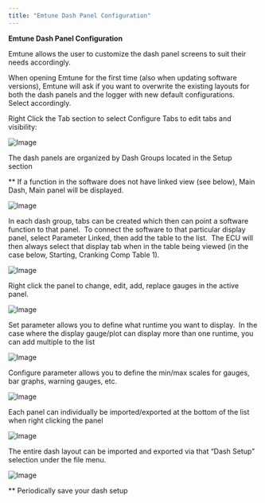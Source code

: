 ```yaml
---
title: "Emtune Dash Panel Configuration"
---
```


**Emtune Dash Panel Configuration**


Emtune allows the user to customize the dash panel screens to suit their needs accordingly. &nbsp;


When opening Emtune for the first time (also when updating software versions), Emtune will ask if you want to overwrite the existing layouts for both the dash panels and the logger with new default configurations.&nbsp; Select accordingly. &nbsp;


Right Click the Tab section to select Configure Tabs to edit tabs and visibility:

![Image](</lib/NewItem308.png>)

The dash panels are organized by Dash Groups located in the Setup section&nbsp;

\*\* If a function in the software does not have linked view (see below), Main Dash, Main panel will be displayed.&nbsp;

![Image](</lib/NewItem307.png>)

In each dash group, tabs can be created which then can point a software function to that panel.&nbsp; To connect the software to that particular display panel, select Parameter Linked, then add the table to the list.&nbsp; The ECU will then always select that display tab when in the table being viewed (in the case below, Starting, Cranking Comp Table 1). &nbsp;

![Image](</lib/NewItem306.png>)

Right click the panel to change, edit, add, replace gauges in the active panel.

![Image](</lib/NewItem305.png>)

Set parameter allows you to define what runtime you want to display.&nbsp; In the case where the display gauge/plot can display more than one runtime, you can add multiple to the list&nbsp;

![Image](</lib/NewItem304.png>)

Configure parameter allows you to define the min/max scales for gauges, bar graphs, warning gauges, etc. &nbsp;

![Image](</lib/NewItem303.png>)

Each panel can individually be imported/exported at the bottom of the list when right clicking the panel

![Image](</lib/NewItem302.png>)

The entire dash layout can be imported and exported via that “Dash Setup” selection under the file menu.

![Image](</lib/NewItem301.png>)

\*\* Periodically save your dash setup&nbsp;

